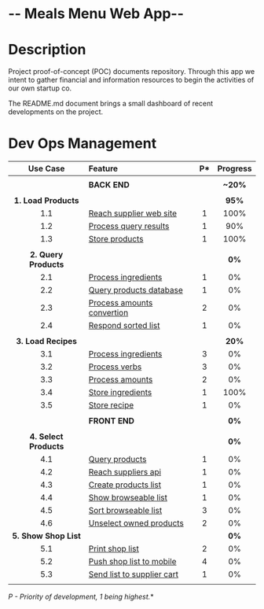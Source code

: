 # -- Meals Menu Web App--
Description
===========
Project proof-of-concept (POC) documents repository. Through this app we intent to gather financial and information resources to begin the activities of our own startup co.

The README.md document brings a small dashboard of recent developments on the project.

Dev Ops Management
==================

| Use Case | Feature | P* | Progress |
| :---: | :--- | :---: | :---: |
| |
| | **BACK END** | | **~20%** |
| |
| **1. Load Products** | | | **95%** |
| 1.1 | [Reach supplier web site](https://github.com/PaulDepraz/firma_poc/issues/1) | 1 | 100% |
| 1.2 | [Process query results](https://github.com/PaulDepraz/firma_poc/issues/2) | 1 | 90% |
| 1.3 | [Store products](https://github.com/PaulDepraz/firma_poc/issues/3) | 1 | 100% |
| |
| **2. Query Products** | | | **0%** |
| 2.1 | [Process ingredients](https://github.com/PaulDepraz/firma_poc/issues/4) | 1 | 0% |
| 2.2 | [Query products database](https://github.com/PaulDepraz/firma_poc/issues/5) | 1 | 0% |
| 2.3 | [Process amounts convertion](https://github.com/PaulDepraz/firma_poc/issues/6) | 2 | 0% |
| 2.4 | [Respond sorted list](https://github.com/PaulDepraz/firma_poc/issues/7) | 1 | 0% |
| |
| **3. Load Recipes** | | | **20%** |
| 3.1 | [Process ingredients](https://github.com/PaulDepraz/firma_poc/issues/9) | 3 | 0% |
| 3.2 | [Process verbs](https://github.com/PaulDepraz/firma_poc/issues/10) | 3 | 0% |
| 3.3 | [Process amounts](https://github.com/PaulDepraz/firma_poc/issues/11) | 2 | 0% |
| 3.4 | [Store ingredients](https://github.com/PaulDepraz/firma_poc/issues/12) | 1 | 100% |
| 3.5 | [Store recipe](https://github.com/PaulDepraz/firma_poc/issues/13) | 1 | 0% |
| |
| | **FRONT END** | | **0%** |
| |
| **4. Select Products** | | | **0%** |
| 4.1 | [Query products](https://github.com/PaulDepraz/firma_poc/issues/14) | 1 | 0% |
| 4.2 | [Reach suppliers api](https://github.com/PaulDepraz/firma_poc/issues/8) | 1 | 0% |
| 4.3 | [Create products list](https://github.com/PaulDepraz/firma_poc/issues/15) | 1 | 0% |
| 4.4 | [Show browseable list](https://github.com/PaulDepraz/firma_poc/issues/16) | 1 | 0% |
| 4.5 | [Sort browseable list](https://github.com/PaulDepraz/firma_poc/issues/17) | 3 | 0% |
| 4.6 | [Unselect owned products](https://github.com/PaulDepraz/firma_poc/issues/18) | 2 | 0% |
| **5. Show Shop List** | | | **0%** |
| 5.1 | [Print shop list](https://github.com/PaulDepraz/firma_poc/issues/19) | 2 | 0% |
| 5.2 | [Push shop list to mobile](https://github.com/PaulDepraz/firma_poc/issues/20) | 4 | 0% |
| 5.3 | [Send list to supplier cart](https://github.com/PaulDepraz/firma_poc/issues/21) | 1 | 0% |
| |

**P* - Priority of development, 1 being highest.**
